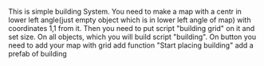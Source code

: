 This is simple building System. You need to make a map with a centr in lower left angle(just empty object which is in lower left angle of map) with coordinates 1,1 from it. Then you need to put script "building grid" on it and set size. On all objects, which you will build script "building". On button you need to add your map with grid add function "Start placing building" add a prefab of building